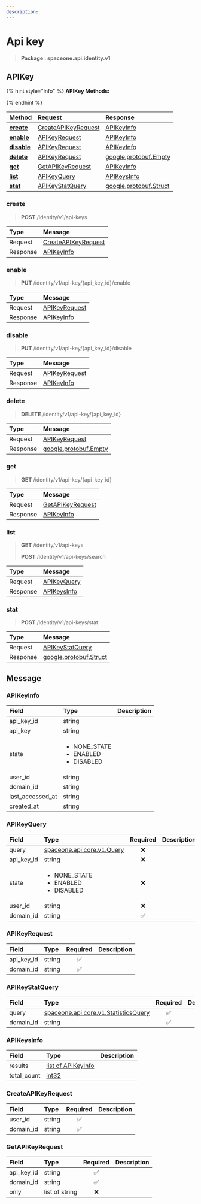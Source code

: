 ```yaml
---
description:  
---
```

# Api key

>  **Package : spaceone.api.identity.v1**

## APIKey

{% hint style="info" %}
**APIKey Methods:**

{%  endhint %}


| Method | Request | Response |
| :----- | :-------- | :-------- |
| [**create**](api-key.md#create)|   [CreateAPIKeyRequest](api-key.md#createapikeyrequest) |   [APIKeyInfo](api-key.md#apikeyinfo) |
| [**enable**](api-key.md#enable)|   [APIKeyRequest](api-key.md#apikeyrequest) |   [APIKeyInfo](api-key.md#apikeyinfo) |
| [**disable**](api-key.md#disable)|   [APIKeyRequest](api-key.md#apikeyrequest) |   [APIKeyInfo](api-key.md#apikeyinfo) |
| [**delete**](api-key.md#delete)|   [APIKeyRequest](api-key.md#apikeyrequest) |  [google.protobuf.Empty](https://github.com/protocolbuffers/protobuf/blob/master/src/google/protobuf/empty.proto)|
| [**get**](api-key.md#get)|   [GetAPIKeyRequest](api-key.md#getapikeyrequest) |   [APIKeyInfo](api-key.md#apikeyinfo) |
| [**list**](api-key.md#list)|   [APIKeyQuery](api-key.md#apikeyquery) |   [APIKeysInfo](api-key.md#apikeysinfo) |
| [**stat**](api-key.md#stat)|   [APIKeyStatQuery](api-key.md#apikeystatquery) |  [google.protobuf.Struct](https://github.com/protocolbuffers/protobuf/blob/master/src/google/protobuf/struct.proto)| 
 

 
### create
> **POST** /identity/v1/api-keys
>


| Type | Message |
| :--- | :--- |
| Request | [CreateAPIKeyRequest](api-key.md#createapikeyrequest) |
| Response |  [APIKeyInfo](api-key.md#apikeyinfo)  |
 
 

 
### enable
> **PUT** /identity/v1/api-key/{api_key_id}/enable
>


| Type | Message |
| :--- | :--- |
| Request | [APIKeyRequest](api-key.md#apikeyrequest) |
| Response |  [APIKeyInfo](api-key.md#apikeyinfo)  |
 
 

 
### disable
> **PUT** /identity/v1/api-key/{api_key_id}/disable
>


| Type | Message |
| :--- | :--- |
| Request | [APIKeyRequest](api-key.md#apikeyrequest) |
| Response |  [APIKeyInfo](api-key.md#apikeyinfo)  |
 
 

 
### delete
> **DELETE** /identity/v1/api-key/{api_key_id}
>


| Type | Message |
| :--- | :--- |
| Request | [APIKeyRequest](api-key.md#apikeyrequest) |
| Response | [google.protobuf.Empty](https://github.com/protocolbuffers/protobuf/blob/master/src/google/protobuf/empty.proto) |
 
 

 
### get
> **GET** /identity/v1/api-key/{api_key_id}
>


| Type | Message |
| :--- | :--- |
| Request | [GetAPIKeyRequest](api-key.md#getapikeyrequest) |
| Response |  [APIKeyInfo](api-key.md#apikeyinfo)  |
 
 

 
### list
> **GET** /identity/v1/api-keys
>
> **POST** /identity/v1/api-keys/search



| Type | Message |
| :--- | :--- |
| Request | [APIKeyQuery](api-key.md#apikeyquery) |
| Response |  [APIKeysInfo](api-key.md#apikeysinfo)  |
 
 

 
### stat
> **POST** /identity/v1/api-keys/stat
>


| Type | Message |
| :--- | :--- |
| Request | [APIKeyStatQuery](api-key.md#apikeystatquery) |
| Response | [google.protobuf.Struct](https://github.com/protocolbuffers/protobuf/blob/master/src/google/protobuf/struct.proto) |


## 

## Message

### APIKeyInfo
<table>
  <thead>
    <tr>
      <th style="text-align:left; width:100px;">Field</th>
      <th style="text-align:left">Type</th>
      <th style="text-align:left">Description</th>
    </tr>
  </thead>
  <tbody>
    <tr>
      <td style="text-align:left; width:100px;">api_key_id</td>
      <td style="text-align:left">string</td>
<td style="text-align:left"></td>

   </tr>
    <tr>
      <td style="text-align:left; width:100px;">api_key</td>
      <td style="text-align:left">string</td>
<td style="text-align:left"></td>

   </tr>
    <tr>
      <td style="text-align:left; width:100px;">state</td>
      <td style="text-align:left"><ul>
          	<li>NONE_STATE</li>
          	<li>ENABLED</li>
          	<li>DISABLED</li>
        </ul></td>
<td style="text-align:left"></td>

   </tr>
    <tr>
      <td style="text-align:left; width:100px;">user_id</td>
      <td style="text-align:left">string</td>
<td style="text-align:left"></td>

   </tr>
    <tr>
      <td style="text-align:left; width:100px;">domain_id</td>
      <td style="text-align:left">string</td>
<td style="text-align:left"></td>

   </tr>
    <tr>
      <td style="text-align:left; width:100px;">last_accessed_at</td>
      <td style="text-align:left">string</td>
<td style="text-align:left"></td>

   </tr>
    <tr>
      <td style="text-align:left; width:100px;">created_at</td>
      <td style="text-align:left">string</td>
<td style="text-align:left"></td>

   </tr>
  </tbody>
</table>



### APIKeyQuery
<table>
  <thead>
    <tr>
      <th style="text-align:left; width:100px;">Field</th>
      <th style="text-align:left">Type</th>
      <th style="text-align:center">Required</th>
      <th style="text-align:left">Description</th>
    </tr>
  </thead>
  <tbody>
    <tr>
      <td style="text-align:left; width:100px;">query</td>
      <td style="text-align:left"><a href="https://spaceone-dev.gitbook.io/api-reference/common-v1/search-query">spaceone.api.core.v1.Query</a></td>
<td style="text-align:center">❌</td>
<td style="text-align:left"></td>
   </tr>
    <tr>
      <td style="text-align:left; width:100px;">api_key_id</td>
      <td style="text-align:left">string</td>
<td style="text-align:center">❌</td>
<td style="text-align:left"></td>
   </tr>
    <tr>
      <td style="text-align:left; width:100px;">state</td>
      <td style="text-align:left"><ul>
          	<li>NONE_STATE</li>
          	<li>ENABLED</li>
          	<li>DISABLED</li>
        </ul></td>
<td style="text-align:center">❌</td>
<td style="text-align:left"></td>
   </tr>
    <tr>
      <td style="text-align:left; width:100px;">user_id</td>
      <td style="text-align:left">string</td>
<td style="text-align:center">❌</td>
<td style="text-align:left"></td>
   </tr>
    <tr>
      <td style="text-align:left; width:100px;">domain_id</td>
      <td style="text-align:left">string</td>
<td style="text-align:center">✅</td>
<td style="text-align:left"></td>
   </tr>
  </tbody>
</table>



### APIKeyRequest
| Field | Type | Required | Description |
| :--- | :--- | :---: | :--- |
| api_key_id |string|✅| |
| domain_id |string|✅| |

### APIKeyStatQuery
| Field | Type | Required | Description |
| :--- | :--- | :---: | :--- |
| query |[spaceone.api.core.v1.StatisticsQuery](https://spaceone-dev.gitbook.io/api-reference/common-v1/statistics-query)|✅| |
| domain_id |string|✅| |

### APIKeysInfo
| Field | Type |  Description |
| :--- | :--- | :--- |
| results |[list of APIKeyInfo](api-key.md#apikeyinfo) | |
| total_count |[int32](https://github.com/protocolbuffers/protobuf/blob/master/src/google/protobuf/type.proto) | |

### CreateAPIKeyRequest
| Field | Type | Required | Description |
| :--- | :--- | :---: | :--- |
| user_id |string|✅| |
| domain_id |string|✅| |

### GetAPIKeyRequest
| Field | Type | Required | Description |
| :--- | :--- | :---: | :--- |
| api_key_id |string|✅| |
| domain_id |string|✅| |
| only |list of string|❌| |
